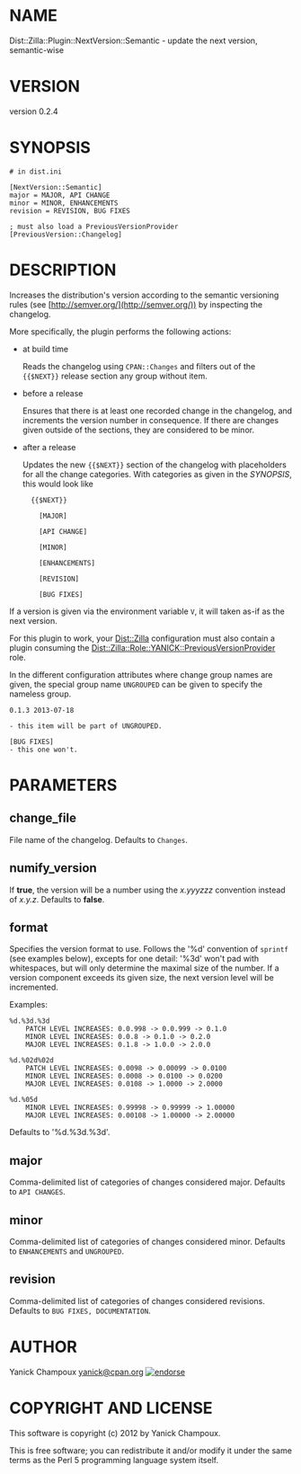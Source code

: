 # NAME

Dist::Zilla::Plugin::NextVersion::Semantic - update the next version, semantic-wise

# VERSION

version 0.2.4

# SYNOPSIS

    # in dist.ini

    [NextVersion::Semantic]
    major = MAJOR, API CHANGE
    minor = MINOR, ENHANCEMENTS
    revision = REVISION, BUG FIXES

    ; must also load a PreviousVersionProvider
    [PreviousVersion::Changelog]

# DESCRIPTION

Increases the distribution's version according to the semantic versioning rules
(see [http://semver.org/](http://semver.org/)) by inspecting the changelog.

More specifically, the plugin performs the following actions:

- at build time

    Reads the changelog using `CPAN::Changes` and filters out of the `{{$NEXT}}`
    release section any group without item.

- before a release

    Ensures that there is at least one recorded change in the changelog, and
    increments the version number in consequence.   If there are changes given
    outside of the sections, they are considered to be minor.

- after a release

    Updates the new `{{$NEXT}}` section of the changelog with placeholders for
    all the change categories.  With categories as given in the _SYNOPSIS_,
    this would look like

        {{$NEXT}}

          [MAJOR]

          [API CHANGE]

          [MINOR]

          [ENHANCEMENTS]

          [REVISION]

          [BUG FIXES]

If a version is given via the environment variable `V`, it will taken
as-if as the next version.

For this plugin to work, your [Dist::Zilla](https://metacpan.org/pod/Dist::Zilla) configuration must also contain a plugin
consuming the [Dist::Zilla::Role::YANICK::PreviousVersionProvider](https://metacpan.org/pod/Dist::Zilla::Role::YANICK::PreviousVersionProvider) role.

In the different configuration attributes where change group names are given,
the special group name `UNGROUPED` can be given to 
specify the nameless group.

    0.1.3 2013-07-18

    - this item will be part of UNGROUPED.

    [BUG FIXES]
    - this one won't.

# PARAMETERS

## change\_file

File name of the changelog. Defaults to `Changes`.

## numify\_version

If **true**, the version will be a number using the _x.yyyzzz_ convention instead
of _x.y.z_.  Defaults to **false**.

## format

Specifies the version format to use. Follows the '%d' convention of
`sprintf` (see examples below), excepts for one detail: '%3d' won't pad 
with whitespaces, but will only determine the maximal size of the number. 
If a version component exceeds its given
size, the next version level will be incremented.

Examples:

    %d.%3d.%3d 
        PATCH LEVEL INCREASES: 0.0.998 -> 0.0.999 -> 0.1.0
        MINOR LEVEL INCREASES: 0.0.8 -> 0.1.0 -> 0.2.0
        MAJOR LEVEL INCREASES: 0.1.8 -> 1.0.0 -> 2.0.0

    %d.%02d%02d
        PATCH LEVEL INCREASES: 0.0098 -> 0.00099 -> 0.0100
        MINOR LEVEL INCREASES: 0.0008 -> 0.0100 -> 0.0200
        MAJOR LEVEL INCREASES: 0.0108 -> 1.0000 -> 2.0000

    %d.%05d
        MINOR LEVEL INCREASES: 0.99998 -> 0.99999 -> 1.00000
        MAJOR LEVEL INCREASES: 0.00108 -> 1.00000 -> 2.00000

Defaults to '%d.%3d.%3d'.

## major

Comma-delimited list of categories of changes considered major.
Defaults to `API CHANGES`.

## minor

Comma-delimited list of categories of changes considered minor.
Defaults to `ENHANCEMENTS` and `UNGROUPED`.

## revision

Comma-delimited list of categories of changes considered revisions.
Defaults to `BUG FIXES, DOCUMENTATION`.

# AUTHOR

Yanick Champoux <yanick@cpan.org> [![endorse](http://api.coderwall.com/yanick/endorsecount.png)](http://coderwall.com/yanick)

# COPYRIGHT AND LICENSE

This software is copyright (c) 2012 by Yanick Champoux.

This is free software; you can redistribute it and/or modify it under
the same terms as the Perl 5 programming language system itself.
